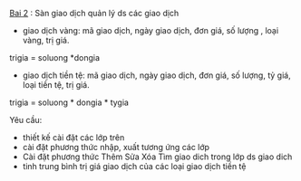
[Bai 2](bai2) : Sàn giao dịch quản lý ds các giao dịch

- giao dịch vàng: mã giao dịch, ngày giao dịch, đơn giá, số lượng , loại vàng, trị giá.

trigia = soluong *dongia

- giao dịch tiền tệ: mã giao dịch, ngày giao dịch, đơn giá, số lượng, tỷ giá, loại tiền tệ, trị giá.

trigia = soluong * dongia * tygia

Yêu cầu:
- thiết kế cài đặt các lớp trên
- cài đặt phương thức nhập, xuất tương ứng các lớp
- Cài đặt phương thức Thêm Sửa Xóa Tìm giao dich trong lớp ds giao dich
- tinh trung bình trị giá giao dịch của các loại giao dịch tiền tệ





















